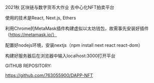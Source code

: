 2021秋 区块链与数字货币大作业 去中心化NFT拍卖平台

使用的技术是React, Next.js, Ethers

利用Chrome的MetaMask插件构建虚拟以太坊钱包，故需事先安装好插件（https://metamask.io/）

配置好nodejs环境，安装nextjs（npm install next react react-dom）

构建好服务器后在浏览器中输入localhost:3000打开平台

GITHUB REPOSITORY:

https://github.com/763055900/DAPP-NFT
